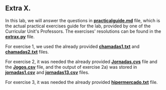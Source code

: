 ## Extra X.



In this lab, we will answer the questions in **[practicalguide.md](https://github.com/alexandradecarvalho/programming-fundamentals/blob/main/practical-classes/extrax/practicalguide.md)** file, which is the actual practical exercises guide for the lab, provided by one of the Curricular Unit's Professors. The exercises' resolutions can be found in the **[extrax.py](https://github.com/alexandradecarvalho/programming-fundamentals/blob/main/practical-classes/extrax/extrax.py)** file.

For exercise 1, we used the already provided **[chamadas1.txt](https://github.com/alexandradecarvalho/programming-fundamentals/blob/main/practical-classes/extrax/chamadas1.txt)** and **[chamadas2.txt](https://github.com/alexandradecarvalho/programming-fundamentals/blob/main/practical-classes/extrax/chamadas2.txt)** files.

For exercise 2, it was needed the already provided **[Jornadas.cvs](https://github.com/alexandradecarvalho/programming-fundamentals/blob/main/practical-classes/extrax/Jornadas.csv)** file and the **[Jogos.csv](https://github.com/alexandradecarvalho/programming-fundamentals/blob/main/practical-classes/extrax/Jogos.csv)** file, and the output of exercise 2a) was stored in **[jornadas1.csv](https://github.com/alexandradecarvalho/programming-fundamentals/blob/main/practical-classes/extrax/jornadas1.csv)** and **[jornadas13.csv](https://github.com/alexandradecarvalho/programming-fundamentals/blob/main/practical-classes/extrax/jornadas13.csv)** files.

For exercise 3, it was needed the already provided **[hipermercado.txt](https://github.com/alexandradecarvalho/programming-fundamentals/blob/main/practical-classes/extrax/hipermercado.txt)** file.

